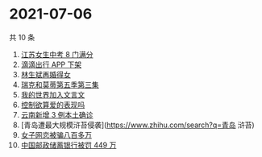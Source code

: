 # 2021-07-06

共 10 条

<!-- BEGIN -->
<!-- 最后更新时间 Tue Jul 06 2021 00:08:00 GMT+0800 (China Standard Time) -->

1. [江苏女生中考 8 门满分](https://www.zhihu.com/search?q=中考)
2. [滴滴出行 APP 下架](https://www.zhihu.com/search?q=滴滴下架)
3. [林生斌再婚得女](https://www.zhihu.com/search?q=林生斌)
4. [瑞克和莫蒂第五季第三集](https://www.zhihu.com/search?q=瑞克和莫蒂)
5. [我的世界加入文言文](https://www.zhihu.com/search?q=我的世界)
6. [控制欲算爱的表现吗](https://www.zhihu.com/search?q=扑通扑通的心)
7. [云南新增 3 例本土确诊](https://www.zhihu.com/search?q=云南疫情)
8. [青岛遭最大规模浒苔侵袭](https://www.zhihu.com/search?q=青岛 浒苔)
9. [女子网恋被骗八百多万](https://www.zhihu.com/search?q=网恋被骗)
10. [中国邮政储蓄银行被罚 449 万](https://www.zhihu.com/search?q=中国邮政储蓄银行)

<!-- END -->
